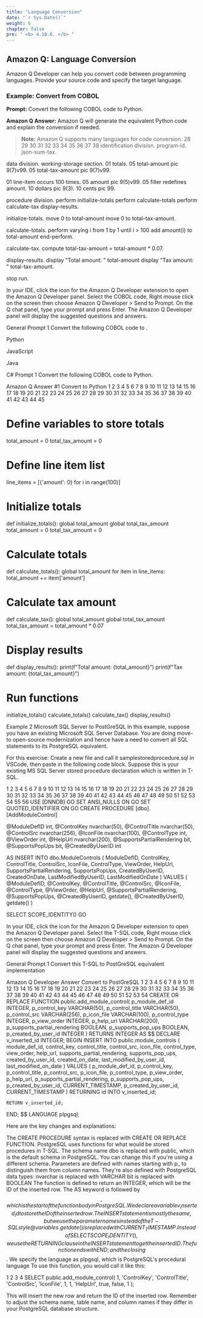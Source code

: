 ```yaml
---
title: "Language Conversion"
date: "`r Sys.Date()`"
weight: 6
chapter: false
pre: " <b> 4.10.6. </b> "
---
```



## Amazon Q: Language Conversion

Amazon Q Developer can help you convert code between programming languages. Provide your source code and specify the target language.

### Example: Convert from COBOL
**Prompt:**
Convert the following COBOL code to Python.

**Amazon Q Answer:**
Amazon Q will generate the equivalent Python code and explain the conversion if needed.

> **Note:** Amazon Q supports many languages for code conversion.
28
29
30
31
32
33
34
35
36
37
38
identification division.
program-id. json-sum-tax.

data division.
working-storage section.
   01 totals.
      05 total-amount                  pic 9(7)v99.
      05 total-tax-amount              pic 9(7)v99.

   01 line-item occurs 100 times. 
      05 amount                        pic 9(5)v99.
      05 filler                        redefines amount.
         10 dollars                    pic 9(3).
         10 cents                      pic 99.

procedure division.
   perform initialize-totals
   perform calculate-totals
   perform calculate-tax
   display-results.

   initialize-totals.
      move 0 to total-amount
      move 0 to total-tax-amount.

   calculate-totals.
      perform varying i from 1 by 1 until i > 100
         add amount(i) to total-amount
      end-perform.

   calculate-tax.
      compute total-tax-amount = total-amount * 0.07.

   display-results.
      display "Total amount: " total-amount
      display "Tax amount: " total-tax-amount.

   stop run.


In your IDE, click the icon for the Amazon Q Developer extension to open the Amazon Q Developer panel. Select the COBOL code, Right mouse click on the screen then choose Amazon Q Developer > Send to Prompt. On the Q chat panel, type your prompt and press Enter. The Amazon Q Developer panel will display the suggested questions and answers.

General Prompt
1
 Convert the following COBOL code to <Language>.


Python

JavaScript

Java

C#
Prompt
1
Convert the following COBOL code to Python.


Amazon Q Answer #1
Convert to Python
1
2
3
4
5
6
7
8
9
10
11
12
13
14
15
16
17
18
19
20
21
22
23
24
25
26
27
28
29
30
31
32
33
34
35
36
37
38
39
40
41
42
43
44
45

# Define variables to store totals

total_amount = 0
total_tax_amount = 0

# Define line item list  

line_items = [{'amount': 0} for i in range(100)]

# Initialize totals

def initialize_totals():
  global total_amount
  global total_tax_amount
  total_amount = 0
  total_tax_amount = 0

# Calculate totals

def calculate_totals():
  global total_amount
  for item in line_items:
    total_amount += item['amount']

# Calculate tax amount

def calculate_tax():
  global total_amount
  global total_tax_amount
  total_tax_amount = total_amount * 0.07

# Display results  

def display_results():
  print(f"Total amount: {total_amount}")
  print(f"Tax amount: {total_tax_amount}")

# Run functions

initialize_totals()
calculate_totals()
calculate_tax()
display_results()



Example 2
Microsoft SQL Server to PostGreSQL
In this example, suppose you have an existing Microsoft SQL Server Database. You are doing move-to open-source modernization and hence have a need to convert all SQL statements to its PostgreSQL equivalent.

For this exercise: Create a new file and call it samplestoredprocedure.sql in VSCode, then paste in the following code block. Suppose this is your existing MS SQL Server stored procedure declaration which is written in T-SQL.

1
2
3
4
5
6
7
8
9
10
11
12
13
14
15
16
17
18
19
20
21
22
23
24
25
26
27
28
29
30
31
32
33
34
35
36
37
38
39
40
41
42
43
44
45
46
47
48
49
50
51
52
53
54
55
56
USE [DNNDB]
GO
SET ANSI_NULLS ON
GO
SET QUOTED_IDENTIFIER ON
GO
CREATE PROCEDURE [dbo].[AddModuleControl]
   
   @ModuleDefID                int,
   @ControlKey                 nvarchar(50),
   @ControlTitle               nvarchar(50),
   @ControlSrc                 nvarchar(256),
   @IconFile                   nvarchar(100),
   @ControlType                int,
   @ViewOrder                  int,
   @HelpUrl                    nvarchar(200),
   @SupportsPartialRendering   bit,
   @SupportsPopUps				bit,
   @CreatedByUserID			int

AS
   INSERT INTO dbo.ModuleControls (
      ModuleDefID,
      ControlKey,
      ControlTitle,
      ControlSrc,
      IconFile,
      ControlType,
      ViewOrder,
      HelpUrl,
      SupportsPartialRendering,
      SupportsPopUps,
      CreatedByUserID,
      CreatedOnDate,
      LastModifiedByUserID,
      LastModifiedOnDate
   )
   VALUES (
      @ModuleDefID,
      @ControlKey,
      @ControlTitle,
      @ControlSrc,
      @IconFile,
      @ControlType,
      @ViewOrder,
      @HelpUrl,
      @SupportsPartialRendering,
      @SupportsPopUps,
      @CreatedByUserID,
      getdate(),
      @CreatedByUserID,
      getdate()
   )

   SELECT SCOPE_IDENTITY()
GO

In your IDE, click the icon for the Amazon Q Developer extension to open the Amazon Q Developer panel. Select the T-SQL code, Right mouse click on the screen then choose Amazon Q Developer > Send to Prompt. On the Q chat panel, type your prompt and press Enter. The Amazon Q Developer panel will display the suggested questions and answers.

General Prompt
1
 Convert this T-SQL to PostGreSQL equivalent implementation

Amazon Q Developer Answer
Convert to PostGreSQL
1
2
3
4
5
6
7
8
9
10
11
12
13
14
15
16
17
18
19
20
21
22
23
24
25
26
27
28
29
30
31
32
33
34
35
36
37
38
39
40
41
42
43
44
45
46
47
48
49
50
51
52
53
54
CREATE OR REPLACE FUNCTION public.add_module_control(
    p_module_def_id INTEGER,
    p_control_key VARCHAR(50),
    p_control_title VARCHAR(50),
    p_control_src VARCHAR(256),
    p_icon_file VARCHAR(100),
    p_control_type INTEGER,
    p_view_order INTEGER,
    p_help_url VARCHAR(200),
    p_supports_partial_rendering BOOLEAN,
    p_supports_pop_ups BOOLEAN,
    p_created_by_user_id INTEGER
)
RETURNS INTEGER AS $$
DECLARE
    v_inserted_id INTEGER;
BEGIN
    INSERT INTO public.module_controls (
        module_def_id,
        control_key,
        control_title,
        control_src,
        icon_file,
        control_type,
        view_order,
        help_url,
        supports_partial_rendering,
        supports_pop_ups,
        created_by_user_id,
        created_on_date,
        last_modified_by_user_id,
        last_modified_on_date
    )
    VALUES (
        p_module_def_id,
        p_control_key,
        p_control_title,
        p_control_src,
        p_icon_file,
        p_control_type,
        p_view_order,
        p_help_url,
        p_supports_partial_rendering,
        p_supports_pop_ups,
        p_created_by_user_id,
        CURRENT_TIMESTAMP,
        p_created_by_user_id,
        CURRENT_TIMESTAMP
    )
    RETURNING id INTO v_inserted_id;

    RETURN v_inserted_id;
END;
$$ LANGUAGE plpgsql;

Here are the key changes and explanations:

The CREATE PROCEDURE syntax is replaced with CREATE OR REPLACE FUNCTION. PostgreSQL uses functions for what would be stored procedures in T-SQL.
The schema name dbo is replaced with public, which is the default schema in PostgreSQL. You can change this if you're using a different schema.
Parameters are defined with names starting with p_ to distinguish them from column names. They're also defined with PostgreSQL data types:
nvarchar is replaced with VARCHAR
bit is replaced with BOOLEAN
The function is defined to return an INTEGER, which will be the ID of the inserted row.
The AS keyword is followed by $$, which is the start of the function body in PostgreSQL.
We declare a variable v_inserted_id to store the ID of the inserted row.
The INSERT statement is mostly the same, but we use the parameter names instead of the T-SQL style @ variables.
getdate() is replaced with CURRENT_TIMESTAMP.
Instead of SELECT SCOPE_IDENTITY(), we use the RETURNING clause in the INSERT statement to get the inserted ID.
The function ends with END; and the closing $$.
We specify the language as plpgsql, which is PostgreSQL's procedural language
To use this function, you would call it like this:

1
2
3
4
SELECT public.add_module_control(
    1, 'ControlKey', 'ControlTitle', 'ControlSrc', 'IconFile', 
    1, 1, 'HelpUrl', true, false, 1
);

This will insert the new row and return the ID of the inserted row. Remember to adjust the schema name, table name, and column names if they differ in your PostgreSQL database structure.